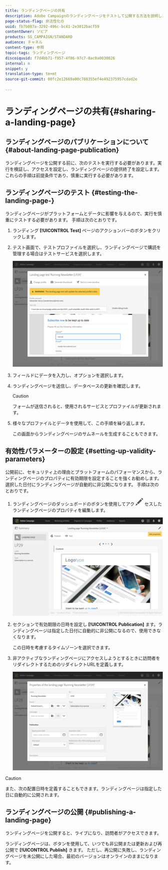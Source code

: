 ```yaml
---
title: ランディングページの共有
description: Adobe Campaignのランディングページをテストして公開する方法を説明します。
page-status-flag: 非活性化の
uuid: fb7b087a-3292-496c-bc41-2e3012bacf59
contentOwner: ソビア
products: SG_CAMPAIGN/STANDARD
audience: チャネル
content-type: 参照
topic-tags: ランディングページ
discoiquuid: f7d4bb71-f957-4f86-97c7-8ac0a0030026
internal: n
snippet: y
translation-type: tm+mt
source-git-commit: 00fc2e12669a00c788355ef4e492375957cdad2e

---
```



# ランディングページの共有{#sharing-a-landing-page}

## ランディングページのパブリケーションについて {#about-landing-page-publication}

ランディングページを公開する前に、次のテストを実行する必要があります。実行を検証し、アクセスを設定し、ランディングページの提供終了を設定します。 これらの手順は前提条件であり、慎重に実行する必要があります。

## ランディングページのテスト {#testing-the-landing-page-}

ランディングページがプラットフォームとデータに影響を与えるので、実行を慎重にテストする必要があります。 手順は次のとおりです。

1. ランディング **[!UICONTROL Test]** ページのアクションバーのボタンをクリックします。
1. テスト画面で、テストプロファイルを選択し、ランディングページで購読を管理する場合はテストサービスを選択します。

   ![](assets/lp_test_2.png)

1. フィールドにデータを入力し、オプションを選択します。
1. ランディングページを送信し、データベースの更新を確認します。

   >[!CAUTION]
   >
   >フォームが送信されると、使用されるサービスとプロファイルが更新されます。

1. 様々なプロファイルとデータを使用して、この手順を繰り返します。

   この画面からランディングページのサムネールを生成することもできます。

## 有効性パラメーターの設定 {#setting-up-validity-parameters}

公開前に、セキュリティ上の理由とプラットフォームのパフォーマンスから、ランディングページのプロパティに有効期限を設定することを強くお勧めします。 選択した日付にランディングページが自動的に非公開になります。 手順は次のとおりです。

1. ランディングページのダッシュボードのボタンを使用してアク ![](assets/edit_darkgrey-24px.png) セスしたランディングページのプロパティを編集します。

   ![](assets/lp_edit_properties_button.png)

1. セクションで有効期限の日時を設定し **[!UICONTROL Publication]** ます。ランディングページは指定した日付に自動的に非公開になるので、使用できなくなります。

   この日時を考慮するタイムゾーンを選択できます。

1. 非アクティブなランディングページにアクセスしようとするときに訪問者をリダイレクトするためのリダイレクトURLを定義します。

   ![](assets/lp_settings_general.png)

>[!CAUTION]
>
>また、次の配置日時を定義することもできます。ランディングページは指定した日に自動的に公開されます。

## ランディングページの公開 {#publishing-a-landing-page}

ランディングページを公開すると、ライブになり、訪問者がアクセスできます。

ランディングページは、ボタンを使用して、いつでも非公開または更新および再公開で **[!UICONTROL Publish]** きます。 ただし、再公開に失敗し、ランディングページを未公開にした場合、最初のバージョンはオンラインのままになります。
